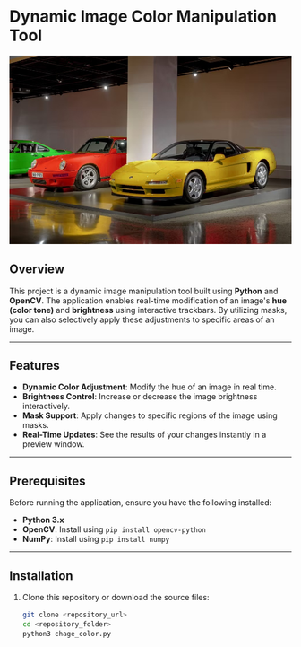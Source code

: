 # Dynamic Image Color Manipulation Tool

![Tool Screenshot](results/Acure-Nsx.jpg)

## Overview
This project is a dynamic image manipulation tool built using **Python** and **OpenCV**. The application enables real-time modification of an image's **hue (color tone)** and **brightness** using interactive trackbars. By utilizing masks, you can also selectively apply these adjustments to specific areas of an image.

---

## Features
- **Dynamic Color Adjustment**: Modify the hue of an image in real time.
- **Brightness Control**: Increase or decrease the image brightness interactively.
- **Mask Support**: Apply changes to specific regions of the image using masks.
- **Real-Time Updates**: See the results of your changes instantly in a preview window.

---

## Prerequisites
Before running the application, ensure you have the following installed:
- **Python 3.x**
- **OpenCV**: Install using `pip install opencv-python`
- **NumPy**: Install using `pip install numpy`

---

## Installation
1. Clone this repository or download the source files:
   ```bash
   git clone <repository_url>
   cd <repository_folder>
   python3 chage_color.py
